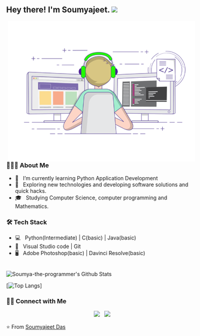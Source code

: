 <h2> Hey there! I'm Soumyajeet. <img src="https://github.com/souvikguria98/souvikguria98/blob/master/Hi.gif" width="25"></h2>
<img align="right" alt="GIF" src="https://raw.githubusercontent.com/devSouvik/devSouvik/master/gif3.gif" width="500"/>

<h3> 👨🏻‍💻 About Me </h3>

- 🔭 &nbsp; I’m currently learning Python Application Development
- 🤔 &nbsp; Exploring new technologies and developing software solutions and quick hacks.
- 🎓 &nbsp; Studying Computer Science, computer programming and Mathematics. 

<h3>🛠 Tech Stack</h3>

- 💻 &nbsp; Python(Intermediate) | C(basic) | Java(basic)
- 🔧 &nbsp; Visual Studio code | Git
- 🖥 &nbsp; Adobe Photoshop(basic) | Davinci Resolve(basic)

<br>

<img align="center" src="https://github-readme-stats.vercel.app/api?username=Soumya-the-programmer&include_all_commits=true&count_private=true&show_icons=true&line_height=20&title_color=7A7ADB&icon_color=2234AE&text_color=D3D3D3&bg_color=0,000000,130F40" alt="Soumya-the-programmer's Github Stats">

</br>

[![Top Langs](https://github-readme-stats.vercel.app/api/top-langs/?username=Soumya-the-programmer&layout=compact&text_color=daf7dc&bg_color=151515)]


<h3> 🤝🏻 Connect with Me </h3>

<p align="center">
&nbsp; <a href="https://www.linkedin.com/in/soumyajeet-das-97689b321?utm_source=share&utm_campaign=share_via&utm_content=profile&utm_medium=android_app/" target="_blank" rel="noopener noreferrer"><img src="https://img.icons8.com/plasticine/100/000000/linkedin.png" width="50" /></a>
&nbsp; <a href="mailto:soumyajeetdas5@gmail.com" target="_blank" rel="noopener noreferrer"><img src="https://img.icons8.com/plasticine/100/000000/gmail.png" width="50" /></a>
</p>

⭐️ From [Soumyajeet Das](https://github.com/Soumya-the-programmer)
